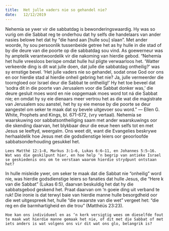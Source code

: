 ```yaml
---
title:  Het julle vaders nie so gehandel nie?
date:   12/12/2019
---
```


Nehemía se ywer vir die sabbatdag is bewonderingswaardig. Hy was so vurig om die Sabbat reg te onderhou dat hy selfs die handelaars van ander nasies belowe het dat hy “die hand aan [hulle sou] slaan”.  Met ander woorde, hy sou persoonlik tussenbeide getree het as hy hulle in die stad of by die deure van die poorte op die sabbatdag sou vind.  As goewerneur was hy amptelik verantwoordelik vir die nakoming van hierdie gebod. “Nehemía het hulle vreesloos berispe omdat hulle hul pligte verwaarloos het.  ‘Watter verkeerde ding is dit wat julle doen, dat julle die sabbatdag ontheilig?’ was sy ernstige bevel. ‘Het julle vaders nie so gehandel, sodat onse God oor ons en oor hierdie stad al hierdie onheil gebring het nie?  Ja, julle vermeerder die toorngloed oor Israel deur die Sabbat te ontheilig!’ Hy het toe beveel dat ‘sodra dit in die poorte van Jerusalem voor die Sabbat donker was,’ die deure gesluit moes word en nie oopgemaak moes word tot ná die Sabbat nie;  en omdat hy sy eie dienaars meer vertrou het as die wat die magistrate van Jerusalem sou aanstel, het hy sy eie mense by die poorte se deur aangestel om seker te maak dat sy bevele uitgevoer sou word.” — Ellen G. White, Prophets and Kings, bl. 671-672, (vry vertaal). Nehemía se waarskuwing oor sabbatsontheiliging saam met ander waarskuwings oor die skending daarvan, het blykbaar deur die eeue heen selfs tot en met Jesus se leeftyd, weergalm.  Ons weet dit, want die Evangelies beskrywe herhaaldelik hoe Jesus met die godsdienstige leiers oor geoorloofde sabbatsonderhouding gesukkel het.  

`Lees Matthé 12:1–8, Markus 3:1–6, Lukas 6:6–11, en Johannes 5:5–16.  Wat was die geskilpunt hier, en hoe help ‘n begrip van antieke Israel se geskiedenis ons om te verstaan waarom hierdie strydpunt ontstaan het?` 

In hulle misleide ywer, om seker te maak dat die Sabbat nie “onheilig” word nie, was hierdie godsdienstige leiers so fanaties dat hulle Jesus, die “Here k van die Sabbat” (Lukas 6:5), daarvan beskuldig het dat hy die sabbatsgebod geskend het.  Praat daarvan om ‘n goeie ding uit verband te ruk!  Die ironie is dat terwyl baie van hierdie manne hulle besorgdheid oor die wet uitgespreek het, hulle “die swaarste van die wet” vergeet het:  “die reg en die barmhartigheid en die trou” (Matthéüs 23:23). 

`Hoe kan ons individueel en as ‘n kerk versigtig wees om dieselfde fout te maak wat hierdie manne gemaak het nie, of dit met die Sabbat of met iets anders is wat volgens ons vir dit wat ons glo, belangrik is?`